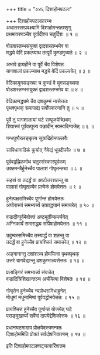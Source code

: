 +++
title = "०४६ दिशाहोमपटलः"

+++
दिशाहोमपटलप्रारम्भः    
अथातस्सम्प्रवक्ष्यामि दिशाहोमन्ततश्शृणु  
प्रथमावरणञ्चैव पूर्वादीश्च चतुर्दिशः ॥ १ ॥


षोडशस्तम्भसंयुक्तं द्वादशस्तम्भमेव वा  
मद्ध्ये वेदिं प्रकल्प्याथ तत्पूर्वे कुण्डमुच्यते ॥ २ ॥


अभावे द्रव्यहीने वा पूर्वे चैव विशेषतः  
यागशालां प्रकल्प्याथ मद्ध्ये वेदिं प्रकल्पयेत् ॥ ३ ॥


वेदिकायुगसङ्ख्या च कुण्डं वै युगसङ्ख्यया  
षोडशस्तम्भसंयुक्तं द्वादशस्तम्भमेव वा ॥ ४ ॥


वेदिकामद्ध्यमे चैव दशकुम्भं न्यसेत्ततः  
पृथक्पृथक् समापाद्य सर्वोपकरणानि तु ॥ ५ ॥


पूर्वे तु यागशालायां घटे सम्पूजयेच्छिवम्  
शिवास्त्रं पूर्ववत्पूज्य वज्रादीन् स्वस्वदिग्यजेत् ॥ ६ ॥


गन्धपुष्पैरलङ्कृत्य सूत्रादिहोमपल्लवैः  

सापिधानादिकं कुर्यात् नैवेद्यं धूपदीपकैः ॥ ७ ॥


पूर्ववद्वह्निकर्माथ चतुस्संस्कारपूर्वकम्  
उक्तमन्त्रैर्हुनेच्चैव पालाशं गोघृतन्तथा ॥ ८ ॥


सहस्रं वा तदर्द्धं वा अष्टोत्तरशतन्तु वा  
पालाशं गोघृतञ्चैव प्रत्येकं होमयेत्ततः ॥ ९ ॥


हुनेत्पक्षसमिच्चैव पूर्णान्तं होमयेत्ततः  
अघोरास्त्रं समभ्यर्च्य उक्तद्ध्यानं समाचरेत् ॥ १० ॥


वज्रादीन्पूर्वमेवोक्तं अष्टमूर्तीन्समर्चयेत्  
अग्निकार्यं समाराद्ध्य सर्पिषाहोमयेत्ततः ॥ ११ ॥


उदुम्बरसमिच्चैव तस्यार्द्धं वा शतन्तु वा  
तदर्द्धं वा हुनेच्चैव प्रायश्चित्तं समाचरेत् ॥ १२ ॥


अङ्गानान्तु दशांशञ्च होमयित्वा पृथक्पृथक्  
उत्तरे यागवेद्यान्तु दशकुम्भान्न्यसेत्ततः ॥ १३ ॥


प्रत्यङ्गिरं समभ्यर्च्य संयजेत्  
वज्रादित्रिशिखान्तञ्च अर्चयित्वा विशेषतः ॥ १४ ॥


गोघृतेन हुनेच्चैव न्यग्रोधसमिधाहुनेत्  
गोधूमां मधुनामिश्रां पूर्ववद्धोमयेत्ततः ॥ १५ ॥


प्रायश्चित्तं हुनेच्चैव पूर्णान्तं योजयेत् घटे  
पराङ्मुखार्घ्यं सर्वेषां दापयेद्देशिकोत्तमः ॥ १६ ॥


प्रधानघटमादाय प्रोक्षयेदस्त्रमन्त्रतः  
दिशाहोममिति प्रोक्तं सर्वदोषनिवारणम् ॥ १७ ॥


इति दिशाहोमपटलष्षट्चत्वारिंशत्तमः  
